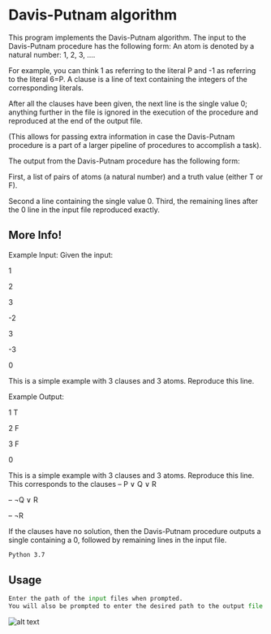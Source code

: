 # Davis-Putnam algorithm

This program implements the Davis-Putnam algorithm.
The input to the Davis-Putnam procedure has the following form:
An atom is denoted by a natural number: 1, 2, 3, ....

For example, you can think 1 as referring to the literal P and -1 as referring to the literal 6=P. A clause is a line of text containing the integers of the corresponding literals. 

After all the clauses have been given, the next line is the single value 0; anything further in the file is ignored in the execution of the procedure and reproduced at the end of the output file. 

(This allows for passing extra information in case the Davis-Putnam
procedure is a part of a larger pipeline of procedures to accomplish a task).


The output from the Davis-Putnam procedure has the following form:

First, a list of pairs of atoms (a natural number) and a truth value (either T or F). 

Second a line containing the single value 0. Third, the remaining lines after the 0 line in
the input file reproduced exactly.



## More Info!

Example Input: Given the input:

1 

2 

3

-2

3

-3

0

This is a simple example with 3 clauses and 3 atoms.
Reproduce this line.


Example Output:

1 T

2 F

3 F

0

This is a simple example with 3 clauses and 3 atoms.
Reproduce this line.
This corresponds to the clauses
– P ∨ Q ∨ R

– ¬Q ∨ R

– ¬R



If the clauses have no solution, then the Davis-Putnam procedure outputs a single
containing a 0, followed by remaining lines in the input file.




```bash
Python 3.7
```

## Usage

```python
Enter the path of the input files when prompted.
You will also be prompted to enter the desired path to the output file.


```
![alt text](https://ibb.co/cvP0CmJ)


